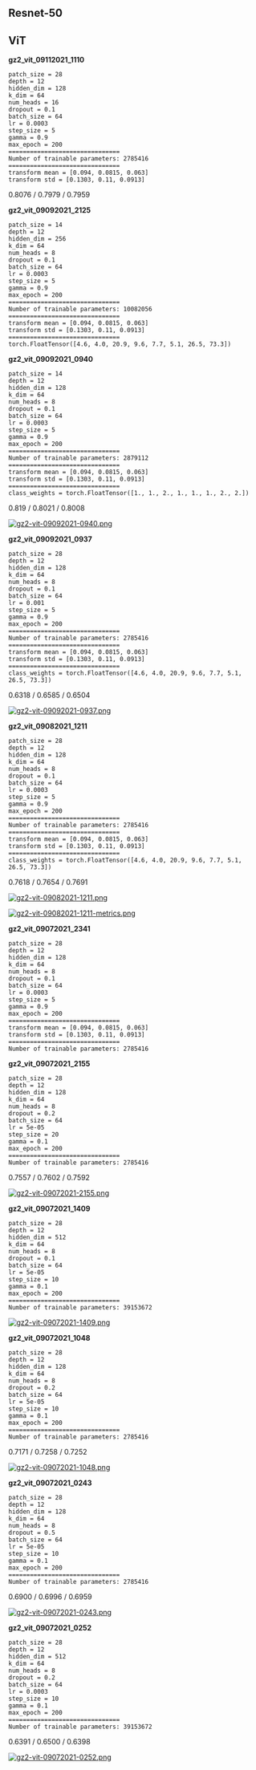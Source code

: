 ## Resnet-50


## ViT

**gz2_vit_09112021_1110**
```
patch_size = 28
depth = 12
hidden_dim = 128
k_dim = 64
num_heads = 16
dropout = 0.1
batch_size = 64
lr = 0.0003
step_size = 5
gamma = 0.9
max_epoch = 200
===============================
Number of trainable parameters: 2785416
===============================
transform mean = [0.094, 0.0815, 0.063]
transform std = [0.1303, 0.11, 0.0913]
```
0.8076 / 0.7979 / 0.7959


**gz2_vit_09092021_2125**
```
patch_size = 14
depth = 12
hidden_dim = 256
k_dim = 64
num_heads = 8
dropout = 0.1
batch_size = 64
lr = 0.0003
step_size = 5
gamma = 0.9
max_epoch = 200
===============================
Number of trainable parameters: 10082056
===============================
transform mean = [0.094, 0.0815, 0.063]
transform std = [0.1303, 0.11, 0.0913]
===============================
torch.FloatTensor([4.6, 4.0, 20.9, 9.6, 7.7, 5.1, 26.5, 73.3])
```

**gz2_vit_09092021_0940**
```
patch_size = 14
depth = 12
hidden_dim = 128
k_dim = 64
num_heads = 8
dropout = 0.1
batch_size = 64
lr = 0.0003
step_size = 5
gamma = 0.9
max_epoch = 200
===============================
Number of trainable parameters: 2879112
===============================
transform mean = [0.094, 0.0815, 0.063]
transform std = [0.1303, 0.11, 0.0913]
===============================
class_weights = torch.FloatTensor([1., 1., 2., 1., 1., 1., 2., 2.])
```

0.819 / 0.8021 / 0.8008

[![gz2-vit-09092021-0940.png](https://i.postimg.cc/rwTWcqSQ/gz2-vit-09092021-0940.png)](https://postimg.cc/0btr0RXw)



**gz2_vit_09092021_0937**
```
patch_size = 28
depth = 12
hidden_dim = 128
k_dim = 64
num_heads = 8
dropout = 0.1
batch_size = 64
lr = 0.001
step_size = 5
gamma = 0.9
max_epoch = 200
===============================
Number of trainable parameters: 2785416
===============================
transform mean = [0.094, 0.0815, 0.063]
transform std = [0.1303, 0.11, 0.0913]
===============================
class_weights = torch.FloatTensor([4.6, 4.0, 20.9, 9.6, 7.7, 5.1, 26.5, 73.3])
```

0.6318 / 0.6585 / 0.6504

[![gz2-vit-09092021-0937.png](https://i.postimg.cc/RCHxYp9Y/gz2-vit-09092021-0937.png)](https://postimg.cc/CdS2BNRC)

**gz2_vit_09082021_1211**
```
patch_size = 28
depth = 12
hidden_dim = 128
k_dim = 64
num_heads = 8
dropout = 0.1
batch_size = 64
lr = 0.0003
step_size = 5
gamma = 0.9
max_epoch = 200
===============================
Number of trainable parameters: 2785416
===============================
transform mean = [0.094, 0.0815, 0.063]
transform std = [0.1303, 0.11, 0.0913]
===============================
class_weights = torch.FloatTensor([4.6, 4.0, 20.9, 9.6, 7.7, 5.1, 26.5, 73.3])
```

0.7618 / 0.7654 / 0.7691

[![gz2-vit-09082021-1211.png](https://i.postimg.cc/RZLgG6qF/gz2-vit-09082021-1211.png)](https://postimg.cc/QFVgdMQG)

[![gz2-vit-09082021-1211-metrics.png](https://i.postimg.cc/Fs2MwL9V/gz2-vit-09082021-1211-metrics.png)](https://postimg.cc/F7VCL1kY)

**gz2_vit_09072021_2341**
```
patch_size = 28
depth = 12
hidden_dim = 128
k_dim = 64
num_heads = 8
dropout = 0.1
batch_size = 64
lr = 0.0003
step_size = 5
gamma = 0.9
max_epoch = 200
===============================
transform mean = [0.094, 0.0815, 0.063]
transform std = [0.1303, 0.11, 0.0913]
===============================
Number of trainable parameters: 2785416
```

**gz2_vit_09072021_2155**
```
patch_size = 28
depth = 12
hidden_dim = 128
k_dim = 64
num_heads = 8
dropout = 0.2
batch_size = 64
lr = 5e-05
step_size = 20
gamma = 0.1
max_epoch = 200
===============================
Number of trainable parameters: 2785416
```

0.7557 / 0.7602 / 0.7592

[![gz2-vit-09072021-2155.png](https://i.postimg.cc/8cQNZ3dH/gz2-vit-09072021-2155.png)](https://postimg.cc/1nHktvjn)

**gz2_vit_09072021_1409**
```
patch_size = 28
depth = 12
hidden_dim = 512
k_dim = 64
num_heads = 8
dropout = 0.1
batch_size = 64
lr = 5e-05
step_size = 10
gamma = 0.1
max_epoch = 200
===============================
Number of trainable parameters: 39153672
```
[![gz2-vit-09072021-1409.png](https://i.postimg.cc/7ZXQVJNs/gz2-vit-09072021-1409.png)](https://postimg.cc/gxXDcJQ8)


**gz2_vit_09072021_1048**
```
patch_size = 28
depth = 12
hidden_dim = 128
k_dim = 64
num_heads = 8
dropout = 0.2
batch_size = 64
lr = 5e-05
step_size = 10
gamma = 0.1
max_epoch = 200
===============================
Number of trainable parameters: 2785416
```
0.7171 / 0.7258 / 0.7252

[![gz2-vit-09072021-1048.png](https://i.postimg.cc/Dzfny2tb/gz2-vit-09072021-1048.png)](https://postimg.cc/0z4LVq58)

**gz2_vit_09072021_0243**
```
patch_size = 28
depth = 12
hidden_dim = 128
k_dim = 64
num_heads = 8
dropout = 0.5
batch_size = 64
lr = 5e-05
step_size = 10
gamma = 0.1
max_epoch = 200
===============================
Number of trainable parameters: 2785416
```
0.6900 / 0.6996 / 0.6959

[![gz2-vit-09072021-0243.png](https://i.postimg.cc/D0Df4rbL/gz2-vit-09072021-0243.png)](https://postimg.cc/m1YW0Fjg)


**gz2_vit_09072021_0252**
```
patch_size = 28
depth = 12
hidden_dim = 512
k_dim = 64
num_heads = 8
dropout = 0.2
batch_size = 64
lr = 0.0003
step_size = 10
gamma = 0.1
max_epoch = 200
===============================
Number of trainable parameters: 39153672
```
0.6391 / 0.6500 / 0.6398

[![gz2-vit-09072021-0252.png](https://i.postimg.cc/TwPPGtTr/gz2-vit-09072021-0252.png)](https://postimg.cc/qt9rxXhR)
